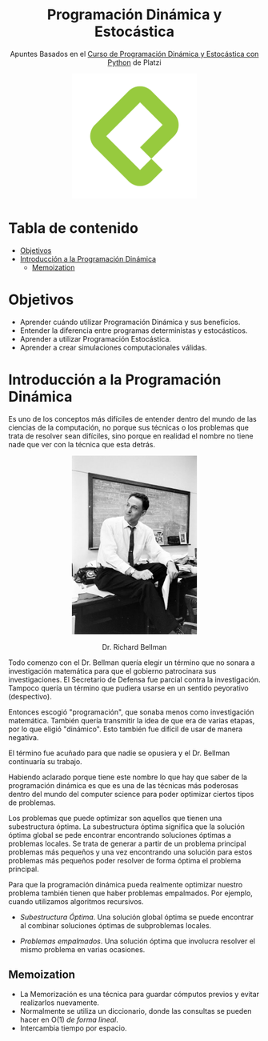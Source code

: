 
<div align="center">
  <h1>Programación Dinámica y Estocástica</h1>
  <p>Apuntes Basados en el <a href="https://platzi.com/clases/programacion-estocastica/">Curso de Programación Dinámica y Estocástica con Python</a> de Platzi</p>
</div>

<div align="center"> 
  <img src="readme_img/platzilogo.png" width="250">
</div>

# Tabla de contenido
- [Objetivos](#Objetivos)
- [Introducción a la Programación Dinámica](#introducción-a-la-programación-dinámica)
  - [Memoization](#Memoization)


# Objetivos
- Aprender cuándo utilizar Programación Dinámica y sus beneficios.
- Entender la diferencia entre programas deterministas y estocásticos.
- Aprender a utilizar Programación Estocástica.
- Aprender a crear simulaciones computacionales válidas.

# Introducción a la Programación Dinámica

Es uno de los conceptos más difíciles de entender dentro del mundo de las ciencias de la computación, no porque sus técnicas o los problemas que trata de resolver sean difíciles, sino porque en realidad el nombre no tiene nade que ver con la técnica que esta detrás.

<div align="center"> 
  <img src="readme_img/r_bellman.png" width="250">
  <p>Dr. Richard Bellman</p>
</div>


Todo comenzo con el Dr. Bellman quería elegir un término que no sonara a investigación matemática para que el gobierno patrocinara sus investigaciones. El Secretario de Defensa fue parcial contra la investigación. Tampoco quería un término que pudiera usarse en un sentido peyorativo (despectivo).

Entonces escogió "programación", que sonaba menos como investigación matemática. También quería transmitir la idea de que era de varias etapas, por lo que eligió "dinámico". Esto también fue difícil de usar de manera negativa.

El término fue acuñado para que nadie se opusiera y el Dr. Bellman continuaría su trabajo.

Habiendo aclarado porque tiene este nombre lo que hay que saber de la programación dinámica es que es una de las técnicas más poderosas dentro del mundo del computer science para poder optimizar ciertos tipos de problemas. 

Los problemas que puede optimizar son aquellos que tienen una subestructura óptima. La subestructura óptima significa que la solución óptima global se pede encontrar encontrando soluciones óptimas a problemas locales. Se trata de generar a partir de un problema principal problemas más pequeños y una vez encontrando una solución para estos problemas más pequeños poder resolver de forma óptima el problema principal.

Para que la programación dinámica pueda realmente optimizar nuestro problema también tienen que haber problemas empalmados.  Por ejemplo, cuando utilizamos algoritmos recursivos.

- _Subestructura Óptima_. Una solución global óptima se puede encontrar al combinar soluciones óptimas de subproblemas locales. 

- _Problemas empalmados_. Una solución óptima que involucra resolver el mismo problema en varias ocasiones.

## Memoization 

- La Memorización es una técnica para guardar cómputos previos y evitar realizarlos nuevamente. 
- Normalmente se utiliza un diccionario, donde las consultas se pueden hacer en O(1) _de forma lineal_.
- Intercambia tiempo por espacio. 











